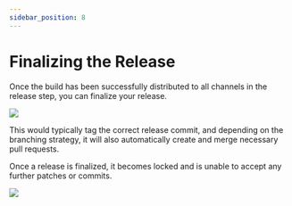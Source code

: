 ```yaml
---
sidebar_position: 8
---
```


# Finalizing the Release

Once the build has been successfully distributed to all channels in the release step, you can finalize your release.

![](/img/finish-release.png)

This would typically tag the correct release commit, and depending on the branching strategy, it will also automatically create and merge necessary pull requests.

Once a release is finalized, it becomes locked and is unable to accept any further patches or commits.

![](/img/finalize.png)
